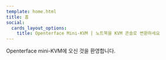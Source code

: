 ```yaml
---
template: home.html
title: 홈
social:
  cards_layout_options:
    title: Openterface Mini-KVM | 노트북을 KVM 콘솔로 변환하세요
---
```


Openterface mini-KVM에 오신 것을 환영합니다.
